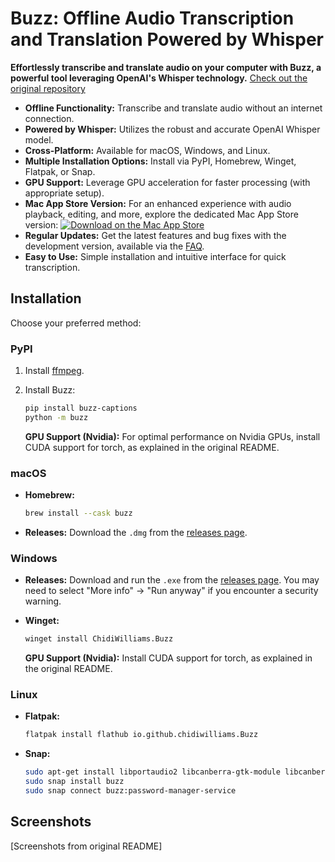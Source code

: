 # Buzz: Offline Audio Transcription and Translation Powered by Whisper

**Effortlessly transcribe and translate audio on your computer with Buzz, a powerful tool leveraging OpenAI's Whisper technology.**  [Check out the original repository](https://github.com/chidiwilliams/buzz)

*   **Offline Functionality:** Transcribe and translate audio without an internet connection.
*   **Powered by Whisper:** Utilizes the robust and accurate OpenAI Whisper model.
*   **Cross-Platform:** Available for macOS, Windows, and Linux.
*   **Multiple Installation Options:** Install via PyPI, Homebrew, Winget, Flatpak, or Snap.
*   **GPU Support:**  Leverage GPU acceleration for faster processing (with appropriate setup).
*   **Mac App Store Version:** For an enhanced experience with audio playback, editing, and more, explore the dedicated Mac App Store version: [![Download on the Mac App Store](https://toolbox.marketingtools.apple.com/api/badges/download-on-the-mac-app-store/black/en-us?size=250x83&releaseDate=1679529600)](https://apps.apple.com/us/app/buzz-captions/id6446018936?mt=12&itsct=apps_box_badge&itscg=30200)
*   **Regular Updates:** Get the latest features and bug fixes with the development version, available via the [FAQ](https://chidiwilliams.github.io/buzz/docs/faq#9-where-can-i-get-latest-development-version).
*   **Easy to Use:** Simple installation and intuitive interface for quick transcription.

## Installation

Choose your preferred method:

### PyPI

1.  Install [ffmpeg](https://www.ffmpeg.org/download.html).
2.  Install Buzz:

    ```bash
    pip install buzz-captions
    python -m buzz
    ```
    **GPU Support (Nvidia):** For optimal performance on Nvidia GPUs, install CUDA support for torch, as explained in the original README.

### macOS

*   **Homebrew:**

    ```bash
    brew install --cask buzz
    ```
*   **Releases:** Download the `.dmg` from the [releases page](https://github.com/chidiwilliams/buzz/releases/latest).

### Windows

*   **Releases:** Download and run the `.exe` from the [releases page](https://github.com/chidiwilliams/buzz/releases/latest). You may need to select "More info" -> "Run anyway" if you encounter a security warning.
*   **Winget:**

    ```bash
    winget install ChidiWilliams.Buzz
    ```
    **GPU Support (Nvidia):** Install CUDA support for torch, as explained in the original README.

### Linux

*   **Flatpak:**

    ```bash
    flatpak install flathub io.github.chidiwilliams.Buzz
    ```
*   **Snap:**

    ```bash
    sudo apt-get install libportaudio2 libcanberra-gtk-module libcanberra-gtk3-module
    sudo snap install buzz
    sudo snap connect buzz:password-manager-service
    ```

## Screenshots

\[Screenshots from original README]